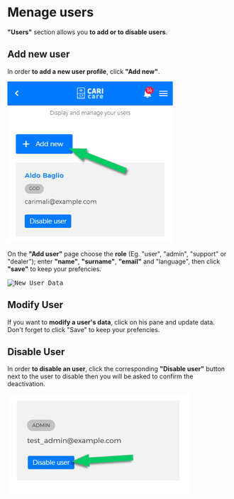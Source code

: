 # Menage users

**"Users"** section allows you **to add or to disable users**.

## Add new user

In order **to add a new user profile**, click **"Add new"**.

<kbd>![Add New User](_images/users-add.png)</kbd>

On the **"Add user"** page choose the **role** (Eg. "user", "admin", "support" or "dealer"); enter **"name"**, **"surname"**, **"email"** and "language", then click **"save"** to keep your prefencies. 

<kbd>![New User Data](_images/users-add2.png)</kbd>


## Modify User

If you want to **modify a user's data**, click on his pane and update data. Don't forget to click "Save" to keep your prefencies.


## Disable User

In order **to disable an user**, click the corresponding **"Disable user"** button next to the user to disable then you will be asked to confirm the deactivation. 

<kbd>![Disable User](_images/users-disable.png)</kbd>
